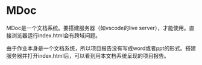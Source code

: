 # MDoc
MDoc是一个文档系统。要搭建服务器（如vscode的live server），才能使用。直接浏览器运行index.html会有跨域问题。

由于作业本身是一个文档系统，所以项目报告没有写成word或者ppt的形式。搭建服务器并打开index.html后，可以看到用本文档系统呈现的项目报告。